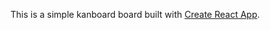 This is a simple kanboard board built with [Create React App](https://github.com/facebook/create-react-app).